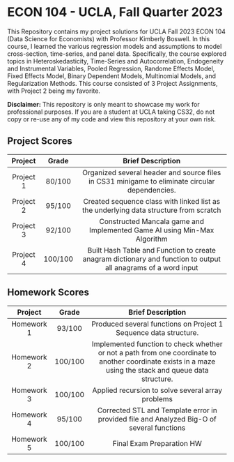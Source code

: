 # ECON 104 - UCLA, Fall Quarter 2023
This Repository contains my project solutions for UCLA Fall 2023 ECON 104 (Data Science for Economists) with Professor Kimberly Boswell. In this course, I learned the various regression models and assumptions to model cross-section, time-series, and panel data. Specifically, the course explored topics in Heteroskedasticity, Time-Series and Autocorrelation, Endogeneity and Instrumental Variables, Pooled Regression, Randome Effects Model, Fixed Effects Model, Binary Dependent Models, Multinomial Models, and Regularization Methods. This course consisted of 3 Project Assignments, with Project 2 being my favorite.

<strong>Disclaimer: </strong> This repository is only meant to showcase my work for professional purposes. If you are a student at UCLA taking CS32, do not copy or re-use any of my code and view this repository at your own risk. 

## Project Scores
| Project   | Grade | Brief Description |
| :---:      |    :---:      |          :---: |
| Project 1 |   80/100   |  Organized several header and source files in CS31 minigame to eliminate circular dependencies.   |
| Project 2 |   95/100   |  Created sequence class with linked list as the underlying data structure from scratch |
| Project 3 |   92/100   |  Constructed Mancala game and Implemented Game AI using Min-Max Algorithm  |
| Project 4 |   100/100   |  Built Hash Table and Function to create anagram dictionary and function to output all anagrams of a word input |

## Homework Scores
| Project | Grade | Brief Description |
| :---:      |    :---:      |          :---:                                        |
| Homework 1 |   93/100   | Produced several functions on Project 1 Sequence data structure. |
| Homework 2 |   100/100   |   Implemented function to check whether or not a path from one coordinate to another coordinate exists in a maze using the stack and queue data structure.   |
| Homework 3 |   100/100   |  Applied recursion to solve several array problems   |
| Homework 4 |   95/100   |  Corrected STL and Template error in provided file and Analyzed Big-O of several functions   |
| Homework 5 |   100/100   |  Final Exam Preparation HW   |
